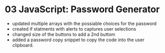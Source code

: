 # 03 JavaScript: Password Generator

* updated multiple arrays with the possiable choices for the password
* created if statments with alerts to captures user selections
* changed size of the buttons to add a 2nd buttom
* added a password copy snippet to copy the code into the user clipboard. 

